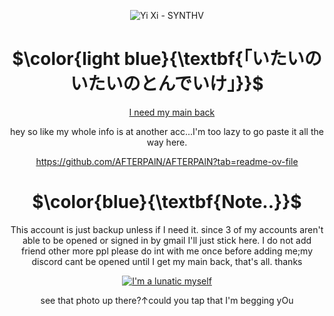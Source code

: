 <div align="center">

![Yi Xi - SYNTHV](https://github.com/user-attachments/assets/1e2e5a32-7f63-418c-a66b-1ea8c6877954)


# $\color{light blue}{\textbf{「いたいのいたいのとんでいけ」}}$

<p/>

&nbsp;&nbsp;&nbsp; [I need my main back](https://github.com/YuriKitten)

hey so like my whole info is at another acc...I'm too lazy to go paste it all the way here.

https://github.com/AFTERPAlN/AFTERPAlN?tab=readme-ov-file


# $\color{blue}{\textbf{Note..}}$

<p/>

This account is just backup unless if I need it. since 3 of my accounts aren't able to be opened or signed in by gmail I'll just stick here. I do not add friend other more ppl please do int with me once before adding me;my discord cant be opened until I get my main back, that's all. thanks

[![I'm a lunatic myself](https://github.com/user-attachments/assets/19f53257-e6b7-4b06-b974-75a3542230ba)](https://youtu.be/cRFSbeHXFwk?si=CKsU7LHFrhmvF-kq)

<p/>
see that photo up there?↑could you tap that I'm begging yOu
